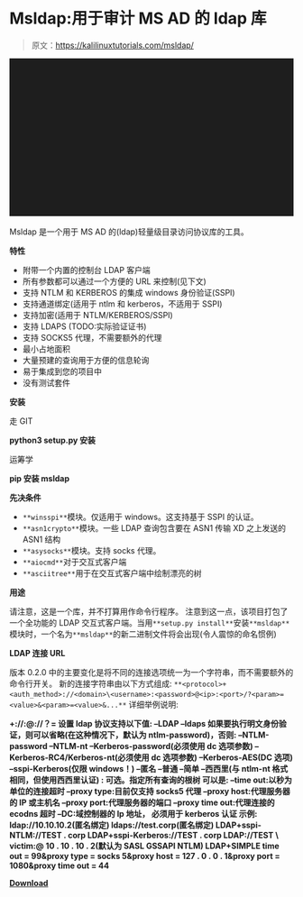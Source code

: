 # Msldap:用于审计 MS AD 的 ldap 库

> 原文：<https://kalilinuxtutorials.com/msldap/>

[![Msldap : LDAP Library For Auditing MS AD](img//87a84e58898440fe76ca91052ff4438b.png "Msldap : LDAP Library For Auditing MS AD")](https://1.bp.blogspot.com/-RTD3Dhxmd-U/YLTi41G5IDI/AAAAAAAAJQo/GQTn68DWgD0YSVY0xBjcN2KHDf5XfPZtgCLcBGAsYHQ/s640/msldap_2.gif)

Msldap 是一个用于 MS AD 的(ldap)轻量级目录访问协议库的工具。

**特性**

*   附带一个内置的控制台 LDAP 客户端
*   所有参数都可以通过一个方便的 URL 来控制(见下文)
*   支持 NTLM 和 KERBEROS 的集成 windows 身份验证(SSPI)
*   支持通道绑定(适用于 ntlm 和 kerberos，不适用于 SSPI)
*   支持加密(适用于 NTLM/KERBEROS/SSPI)
*   支持 LDAPS (TODO:实际验证证书)
*   支持 SOCKS5 代理，不需要额外的代理
*   最小占地面积
*   大量预建的查询用于方便的信息轮询
*   易于集成到您的项目中
*   没有测试套件

**安装**

走 GIT

**python3 setup.py 安装**

运筹学

**pip 安装 msldap**

**先决条件**

*   `**winsspi**`模块。仅适用于 windows。这支持基于 SSPI 的认证。
*   `**asn1crypto**`模块。一些 LDAP 查询包含要在 ASN1 传输 XD 之上发送的 ASN1 结构
*   `**asysocks**`模块。支持 socks 代理。
*   `**aiocmd**`对于交互式客户端
*   `**asciitree**`用于在交互式客户端中绘制漂亮的树

**用途**

请注意，这是一个库，并不打算用作命令行程序。
注意到这一点，该项目打包了一个全功能的 LDAP 交互式客户端。当用`**setup.py install**`安装`**msldap**`模块时，一个名为`**msldap**`的新二进制文件将会出现(令人震惊的命名惯例)

**LDAP 连接 URL**

版本 0.2.0 中的主要变化是将不同的连接选项统一为一个字符串，而不需要额外的命令行开关。
新的连接字符串由以下方式组成:
`**<protocol>+<auth_method>://<domain>\<username>:<password>@<ip>:<port>/?<param>=<value>&<param>=<value>&...**`
详细举例说明:

**+://:@://？=
设置 ldap 协议支持以下值:
–LDAP
–ldaps
如果要执行明文身份验证，则可以省略(在这种情况下，默认为 ntlm-password)，否则:
–NTLM-password
–NTLM-nt
–Kerberos-password(必须使用 dc 选项参数)
–Kerberos-RC4/Kerberos-nt(必须使用 dc 选项参数)
–Kerberos-AES(DC 选项)
–sspi-Kerberos(仅限 windows！)
–匿名
–普通
–简单
–西西里(与 ntlm-nt 格式相同，但使用西西里认证)
:
可选。指定所有查询的根树
可以是:
–time out:以秒为单位的连接超时
–proxy type:目前仅支持 socks5 代理
–proxy host:代理服务器的 IP 或主机名
–proxy port:代理服务器的端口
–proxy time out:代理连接的 ecodns 超时
–DC:域控制器的 Ip 地址， 必须用于 kerberos 认证
示例:
ldap://10.10.10.2(匿名绑定)
ldaps://test.corp(匿名绑定)
LDAP+sspi-NTLM://TEST . corp
LDAP+sspi-Kerberos://TEST . corp
LDAP://TEST \ victim:@ 10 . 10 . 10 . 2(默认为 SASL GSSAPI NTLM)
LDAP+SIMPLE time out = 99&proxy type = socks 5&proxy host = 127 . 0 . 0 . 1&proxy port = 1080&proxy time out = 44**

[**Download**](https://github.com/skelsec/msldap)